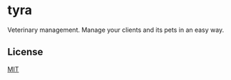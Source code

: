 # tyra
Veterinary management.
Manage your clients and its pets in an easy way.

## License
[MIT](https://mit-license.org/)
